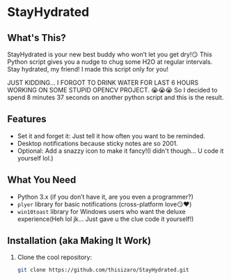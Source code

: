 # StayHydrated

## What's This?

StayHydrated is your new best buddy who won’t let you get dry!😏 This Python script gives you a nudge to chug some H2O at regular intervals. Stay hydrated, my friend! I made this script only for you!

JUST KIDDING... I FORGOT TO DRINK WATER FOR LAST 6 HOURS WORKING ON SOME STUPID OPENCV PROJECT. 😭😭😭
So I decided to spend 8 minutes 37 seconds on another python script and this is the result.

## Features

- Set it and forget it: Just tell it how often you want to be reminded.
- Desktop notifications because sticky notes are so 2001.
- Optional: Add a snazzy icon to make it fancy!(I didn't though... U code it yourself lol.)

## What You Need

- Python 3.x (if you don’t have it, are you even a programmer?)
- `plyer` library for basic notifications (cross-platform love😏❤️)
- `win10toast` library for Windows users who want the deluxe experience(Heh lol jk... Just gave u the clue code it yourself!)

## Installation (aka Making It Work)

1. Clone the cool repository:
   ```bash
   git clone https://github.com/thisizaro/StayHydrated.git
   ```
